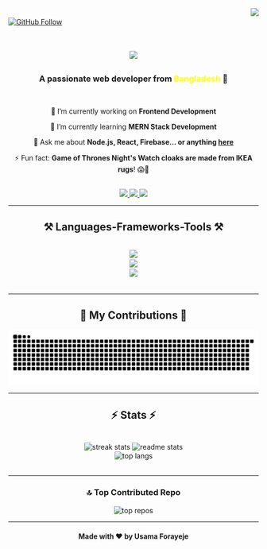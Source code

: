 <div align="right" >
<img  src="https://visitor-badge.laobi.icu/badge?page_id=usama-forayeje" />
</div>

<div align="left" >
    <a href="https://github.com/usama-forayeje" target="_blank">
    <img src="https://img.shields.io/github/followers/usama-forayeje?label=Follow&style=social" alt="GitHub Follow">
  </a>
</div>

<h1 align="center">
    <img src="https://readme-typing-svg.herokuapp.com/?font=Righteous&size=40&center=true&vCenter=true&width=600&height=80&duration=5000&lines=Hey+there!+👋;+I'm+Usama+Forayeje!" />
</h1>



<h3 align="center">
  A passionate web developer from <span style="color: yellow;">Bangladesh</span> 🚀
</h3>



<br/>

<div align="center">

🔭 I’m currently working on **Frontend Development**

🌱 I’m currently learning **MERN Stack Development** 

💬 Ask me about **Node.js, React, Firebase... or anything 
[here](https://github.com/usama-forayeje)** 

⚡ Fun fact: **Game of Thrones Night's Watch cloaks are made from IKEA rugs**! 😱🧣



</div>

<br/>

<div align="center"> 
    <a href="mailto:usamaforayaje@gmail.com">
        <img src="https://img.shields.io/badge/Gmail-333333?style=for-the-badge&logo=gmail&logoColor=red" />
    </a>
    <a href="https://www.linkedin.com/in/usama-forayaje/" target="_blank">
        <img src="https://img.shields.io/badge/LinkedIn-0077B5?style=for-the-badge&logo=linkedin&logoColor=white" />
    </a>
    <a href="https://github.com/usama-forayeje" target="_blank">
        <img src="https://img.shields.io/badge/Portfolio-FF5722?style=for-the-badge&logo=todoist&logoColor=white" />
    </a>
</div>

<hr/>

<h2 align="center">⚒️ Languages-Frameworks-Tools ⚒️</h2>
<br/>
<div align="center">
    <!-- First Row of Icons -->
    <img src="https://skillicons.dev/icons?i=react,bootstrap,html,css,tailwind,babel,jquery,redux" />
    <br>
    <!-- Second Row of Icons -->
    <img src="https://skillicons.dev/icons?i=nodejs,javascript,typescript,express,firebase,mongodb,nextjs,mysql" />
    <br>
    <!-- Third Row of Icons -->
    <img src="https://skillicons.dev/icons?i=vscode,github,figma,git,materialui,postman,powershell,sass,vercel,vite" />
</div>


<br/>
<hr/>


<div align="center">

<div align="center">
    <h2>🐍 My Contributions 🐍</h2>
   <picture>
  <source media="(prefers-color-scheme: dark)" srcset="https://raw.githubusercontent.com/usama-forayeje/usama-forayeje/output/github-snake-dark.svg" />
 <source media="(prefers-color-scheme: light)" srcset="https://raw.githubusercontent.com/usama-forayeje/usama-forayeje/output/github-snake.svg" />
 <img alt="github-snake" src="https://raw.githubusercontent.com/usama-forayeje/usama-forayeje/output/github-snake.svg" />
</picture>
    
</div>


<div align="center">


<hr/>


<h2 align="center">⚡ Stats ⚡</h2>
<br>

<div align="center">
    <img width="390" src="https://github-readme-streak-stats.herokuapp.com/?user=usama-forayeje&count_private=true&theme=react&border_radius=10" alt="streak stats"/>
    <img width="390" src="https://github-readme-stats.vercel.app/api?username=usama-forayeje&count_private=true&show_icons=true&include_all_commits=true&theme=react&rank_icon=github&border_radius=10" alt="readme stats"/>
    <br/>
    <img width="325" align="center" src="https://github-readme-stats.vercel.app/api/top-langs/?username=usama-forayeje&hide=HTML&langs_count=8&layout=compact&theme=react&border_radius=10&size_weight=0.5&count_weight=0.5&exclude_repo=github-readme-stats" alt="top langs"/>


</div>

<br/>
<hr/>


<div align="center">

### 🔝 Top Contributed Repo

<!-- Top contributed repos section with responsive image width -->
<img width="400" align="center" src="https://github-contributor-stats.vercel.app/api?username=usama-forayeje&limit=4&theme=react&combine_all_yearly_contributions=true&border_radius=10&size_weight=0.5&count_weight=0.5&layout=compact" alt="top repos"/>

</div>

<hr/>
<div align="center">
    <h4>Made with ❤️ by <strong>Usama Forayeje</strong></h4>
</div>
